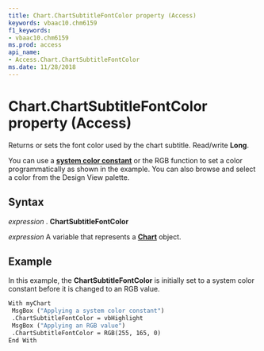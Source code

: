 ```yaml
---
title: Chart.ChartSubtitleFontColor property (Access)
keywords: vbaac10.chm6159
f1_keywords:
- vbaac10.chm6159
ms.prod: access
api_name:
- Access.Chart.ChartSubtitleFontColor
ms.date: 11/28/2018
---
```



# Chart.ChartSubtitleFontColor property (Access)

Returns or sets the font color used by the chart subtitle. Read/write **Long**.

You can use a **[system color constant](../language/reference/user-interface-help/system-color-constants.md)** or the RGB function to set a color programmatically as shown in the example. You can also browse and select a color from the Design View palette.


## Syntax

_expression_ . **ChartSubtitleFontColor**

_expression_ A variable that represents a **[Chart](Access.Chart.md)** object.


## Example

In this example, the **ChartSubtitleFontColor** is initially set to a system color constant before it is changed to an RGB value.

```vb
With myChart
 MsgBox ("Applying a system color constant")
 .ChartSubtitleFontColor = vbHighlight
 MsgBox ("Applying an RGB value")
 .ChartSubtitleFontColor = RGB(255, 165, 0)
End With
```

